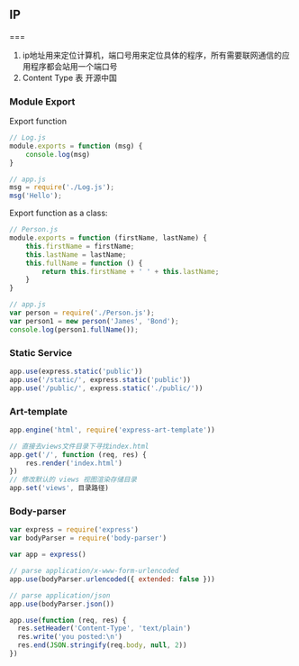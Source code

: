 ## IP
===

1. ip地址用来定位计算机，端口号用来定位具体的程序，所有需要联网通信的应用程序都会站用一个端口号
2. Content Type 表 开源中国


### Module Export
Export function
```js
// Log.js
module.exports = function (msg) {
    console.log(msg)
}
```

```js
// app.js
msg = require('./Log.js');
msg('Hello');
```

Export function as a class:
``` js
// Person.js
module.exports = function (firstName, lastName) {
    this.firstName = firstName;
    this.lastName = lastName;
    this.fullName = function () { 
        return this.firstName + ' ' + this.lastName;
    }
}
```

```js
// app.js
var person = require('./Person.js');
var person1 = new person('James', 'Bond');
console.log(person1.fullName());
```

### Static Service
```js
app.use(express.static('public'))
app.use('/static/', express.static('public'))
app.use('/public/', express.static('./public/'))
```

### Art-template
```js
app.engine('html', require('express-art-template'))

// 直接去views文件目录下寻找index.html
app.get('/', function (req, res) {
    res.render('index.html')
}) 
// 修改默认的 views 视图渲染存储目录
app.set('views', 目录路径)
```

### Body-parser
```js
var express = require('express')
var bodyParser = require('body-parser')

var app = express()

// parse application/x-www-form-urlencoded
app.use(bodyParser.urlencoded({ extended: false }))

// parse application/json
app.use(bodyParser.json())

app.use(function (req, res) {
  res.setHeader('Content-Type', 'text/plain')
  res.write('you posted:\n')
  res.end(JSON.stringify(req.body, null, 2))
})
```